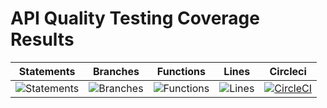 # API Quality Testing Coverage Results
| Statements | Branches | Functions | Lines | Circleci |
| ------------------------------------------------------------------------------------------ | -------------------------------------------------------------------------------------- | ----------------------------------------------------------------------------------- | -------------------------------------------------------------------------------- | ----------------------------------------------------------------------------------- |
| ![Statements](https://img.shields.io/badge/statements-91.93%25-brightgreen.svg?style=flat) | ![Branches](https://img.shields.io/badge/branches-70.58%25-red.svg?style=flat) | ![Functions](https://img.shields.io/badge/functions-90.9%25-brightgreen.svg?style=flat) | ![Lines](https://img.shields.io/badge/lines-92.91%25-brightgreen.svg?style=flat) | [![CircleCI](https://circleci.com/gh/kalisaNkevin/Portfolio-API/tree/main.svg?style=svg)](https://circleci.com/gh/kalisaNkevin/Portfolio-API/tree/main) |
